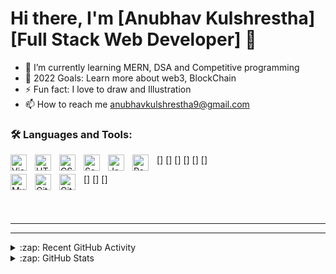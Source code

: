 # Hi there, I'm [Anubhav Kulshrestha][Full Stack Web Developer] 👋 

- 🌱 I’m currently learning MERN, DSA and Competitive programming
- 🥅 2022 Goals: Learn more about web3, BlockChain
- ⚡ Fun fact: I love to draw and Illustration
- 📫 How to reach me anubhavkulshrestha9@gmail.com



### 🛠 Languages and Tools: 

[<img align="left" alt="Visual Studio Code" width="26px" src="https://cdn.jsdelivr.net/gh/devicons/devicon/icons/vscode/vscode-original.svg" style="padding-right:10px;" />]
[<img align="left" alt="HTML5" width="26px" src="https://cdn.jsdelivr.net/gh/devicons/devicon/icons/html5/html5-original.svg" style="padding-right:10px;" />]
[<img align="left" alt="CSS3" width="26px" src="https://cdn.jsdelivr.net/gh/devicons/devicon/icons/css3/css3-original.svg" style="padding-right:10px;" />]
[<img align="left" alt="Sass" width="26px" src="https://cdn.jsdelivr.net/gh/devicons/devicon/icons/sass/sass-original.svg" style="padding-right:10px;" />]
[<img align="left" alt="JavaScript" width="26px" src="https://cdn.jsdelivr.net/gh/devicons/devicon/icons/javascript/javascript-original.svg" style="padding-right:10px;" />]
[<img align="left" alt="React" width="26px" src="https://cdn.jsdelivr.net/gh/devicons/devicon/icons/react/react-original.svg" style="padding-right:10px;" />]


[<img align="left" alt="MySQL" width="26px" src="https://cdn.jsdelivr.net/gh/devicons/devicon/icons/mysql/mysql-original.svg" style="padding-right:10px;" />]
[<img align="left" alt="Git" width="26px" src="https://cdn.jsdelivr.net/gh/devicons/devicon/icons/git/git-original.svg" style="padding-right:10px;" />]
[<img align="left" alt="GitHub" width="26px" src="https://user-images.githubusercontent.com/3369400/139447912-e0f43f33-6d9f-45f8-be46-2df5bbc91289.png" style="padding-right:10px;" />]


<br />
<br />

---

---

<details>
  <summary>:zap: Recent GitHub Activity</summary>
  
### ⚙️ &nbsp;GitHub Analytics

<p align="center">
<a href="https://github.com/anubhavkulshresthagit">
  <img height="180em" src="https://github-readme-stats-eight-theta.vercel.app/api?username=anubhavkulshresthagit&show_icons=true&theme=algolia&include_all_commits=true&count_private=true"/>
  <img height="180em" src="https://github-readme-stats-eight-theta.vercel.app/api/top-langs/?username=anubhavkulshresthagit&layout=compact&langs_count=8&theme=algolia"/>
  <img height="180em" src="https://github-readme-streak-stats.herokuapp.com/?user=anubhavkulshresthagit&theme=tokyonight"/>	
</a>
</p>




</details>

<details>
  <summary>:zap: GitHub Stats</summary>
<p>

### 🤝🏻 &nbsp;Connect with Me

<a href="https://www.linkedin.com/in/anubhav-kulshrestha-b318521a6/"><img src="https://img.shields.io/badge/-anubhavkulshresthagit-0077B5?style=flat&logo=Linkedin&logoColor=white"/></a>
<a href="mailto:anubhavkulshrestha9@gmail.com"><img src="https://img.shields.io/badge/-anubhavkulshrestha9@gmail.com-D14836?style=flat&logo=Gmail&logoColor=white"></a>
</p>
<!-- <p align="center"><img align="center" src="https://github-readme-streak-stats.herokuapp.com/?user=UtkarshMishra12&" alt="UtkarshMishra12" /></p> -->

</details>

